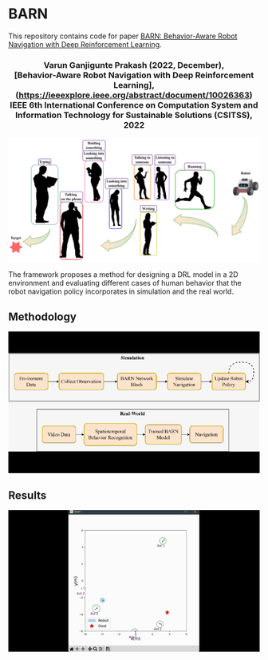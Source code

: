 # BARN
This repository contains code for paper [BARN: Behavior-Aware Robot Navigation with Deep Reinforcement Learning](https://ieeexplore.ieee.org/abstract/document/10026363).

### <div align="center"> Varun Ganjigunte Prakash (2022, December), <br> [Behavior-Aware Robot Navigation with Deep Reinforcement Learning],(https://ieeexplore.ieee.org/abstract/document/10026363) <br> IEEE 6th International Conference on Computation System and Information Technology for Sustainable Solutions (CSITSS), 2022 </div>
![alt text](https://github.com/Varun-GP/BARN/blob/main/navigation.png?raw=true)

The framework proposes a method for designing a DRL model in a 2D environment and evaluating different cases of human behavior that the robot navigation policy incorporates in simulation and the real world.
## Methodology
![Alt Text](https://github.com/Varun-GP/BARN/blob/main/framework.gif)
## Results
![Alt Text](https://github.com/Varun-GP/BARN/blob/main/results.gif)
